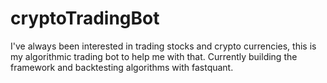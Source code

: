 # cryptoTradingBot
I've always been interested in trading stocks and crypto currencies, this is my algorithmic trading bot to help me with that. Currently building the framework and backtesting algorithms with fastquant.
